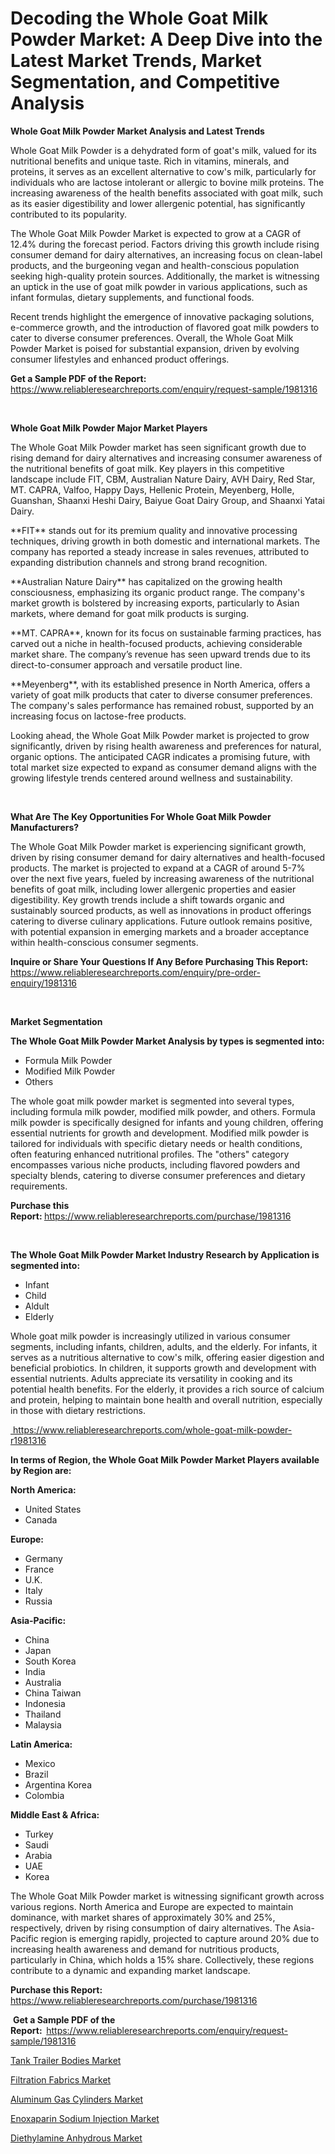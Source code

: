 <p><h1>Decoding the Whole Goat Milk Powder Market: A Deep Dive into the Latest Market Trends, Market Segmentation, and Competitive Analysis</h1></p><p><strong>Whole Goat Milk Powder Market Analysis and Latest Trends</strong></p>
<p><p>Whole Goat Milk Powder is a dehydrated form of goat's milk, valued for its nutritional benefits and unique taste. Rich in vitamins, minerals, and proteins, it serves as an excellent alternative to cow's milk, particularly for individuals who are lactose intolerant or allergic to bovine milk proteins. The increasing awareness of the health benefits associated with goat milk, such as its easier digestibility and lower allergenic potential, has significantly contributed to its popularity.</p><p>The Whole Goat Milk Powder Market is expected to grow at a CAGR of 12.4% during the forecast period. Factors driving this growth include rising consumer demand for dairy alternatives, an increasing focus on clean-label products, and the burgeoning vegan and health-conscious population seeking high-quality protein sources. Additionally, the market is witnessing an uptick in the use of goat milk powder in various applications, such as infant formulas, dietary supplements, and functional foods.</p><p>Recent trends highlight the emergence of innovative packaging solutions, e-commerce growth, and the introduction of flavored goat milk powders to cater to diverse consumer preferences. Overall, the Whole Goat Milk Powder Market is poised for substantial expansion, driven by evolving consumer lifestyles and enhanced product offerings.</p></p>
<p><strong>Get a Sample PDF of the Report:&nbsp;</strong> <a href="https://www.reliableresearchreports.com/enquiry/request-sample/1981316?utm_campaign=2240&utm_medium=2&utm_source=Github&utm_content=ia&utm_term=30012025&utm_id=whole-goat-milk-powder">https://www.reliableresearchreports.com/enquiry/request-sample/1981316</a></p>
<p>&nbsp;</p>
<p><strong>Whole Goat Milk Powder Major Market Players</strong></p>
<p><p>The Whole Goat Milk Powder market has seen significant growth due to rising demand for dairy alternatives and increasing consumer awareness of the nutritional benefits of goat milk. Key players in this competitive landscape include FIT, CBM, Australian Nature Dairy, AVH Dairy, Red Star, MT. CAPRA, Valfoo, Happy Days, Hellenic Protein, Meyenberg, Holle, Guanshan, Shaanxi Heshi Dairy, Baiyue Goat Dairy Group, and Shaanxi Yatai Dairy.</p><p>**FIT** stands out for its premium quality and innovative processing techniques, driving growth in both domestic and international markets. The company has reported a steady increase in sales revenues, attributed to expanding distribution channels and strong brand recognition.</p><p>**Australian Nature Dairy** has capitalized on the growing health consciousness, emphasizing its organic product range. The company's market growth is bolstered by increasing exports, particularly to Asian markets, where demand for goat milk products is surging.</p><p>**MT. CAPRA**, known for its focus on sustainable farming practices, has carved out a niche in health-focused products, achieving considerable market share. The company’s revenue has seen upward trends due to its direct-to-consumer approach and versatile product line.</p><p>**Meyenberg**, with its established presence in North America, offers a variety of goat milk products that cater to diverse consumer preferences. The company's sales performance has remained robust, supported by an increasing focus on lactose-free products.</p><p>Looking ahead, the Whole Goat Milk Powder market is projected to grow significantly, driven by rising health awareness and preferences for natural, organic options. The anticipated CAGR indicates a promising future, with total market size expected to expand as consumer demand aligns with the growing lifestyle trends centered around wellness and sustainability.</p></p>
<p>&nbsp;</p>
<p><strong>What Are The Key Opportunities For Whole Goat Milk Powder Manufacturers?</strong></p>
<p><p>The Whole Goat Milk Powder market is experiencing significant growth, driven by rising consumer demand for dairy alternatives and health-focused products. The market is projected to expand at a CAGR of around 5-7% over the next five years, fueled by increasing awareness of the nutritional benefits of goat milk, including lower allergenic properties and easier digestibility. Key growth trends include a shift towards organic and sustainably sourced products, as well as innovations in product offerings catering to diverse culinary applications. Future outlook remains positive, with potential expansion in emerging markets and a broader acceptance within health-conscious consumer segments.</p></p>
<p><strong>Inquire or Share Your Questions If Any Before Purchasing This Report:</strong> <a href="https://www.reliableresearchreports.com/enquiry/pre-order-enquiry/1981316?utm_campaign=2240&utm_medium=2&utm_source=Github&utm_content=ia&utm_term=30012025&utm_id=whole-goat-milk-powder">https://www.reliableresearchreports.com/enquiry/pre-order-enquiry/1981316</a></p>
<p>&nbsp;</p>
<p><strong>Market Segmentation</strong></p>
<p><strong>The Whole Goat Milk Powder Market Analysis by types is segmented into:</strong></p>
<p><ul><li>Formula Milk Powder</li><li>Modified Milk Powder</li><li>Others</li></ul></p>
<p><p>The whole goat milk powder market is segmented into several types, including formula milk powder, modified milk powder, and others. Formula milk powder is specifically designed for infants and young children, offering essential nutrients for growth and development. Modified milk powder is tailored for individuals with specific dietary needs or health conditions, often featuring enhanced nutritional profiles. The "others" category encompasses various niche products, including flavored powders and specialty blends, catering to diverse consumer preferences and dietary requirements.</p></p>
<p><strong>Purchase this Report:&nbsp;</strong><a href="https://www.reliableresearchreports.com/purchase/1981316?utm_campaign=2240&utm_medium=2&utm_source=Github&utm_content=ia&utm_term=30012025&utm_id=whole-goat-milk-powder">https://www.reliableresearchreports.com/purchase/1981316</a></p>
<p>&nbsp;</p>
<p><strong>The Whole Goat Milk Powder Market Industry Research by Application is segmented into:</strong></p>
<p><ul><li>Infant</li><li>Child</li><li>Aldult</li><li>Elderly</li></ul></p>
<p><p>Whole goat milk powder is increasingly utilized in various consumer segments, including infants, children, adults, and the elderly. For infants, it serves as a nutritious alternative to cow's milk, offering easier digestion and beneficial probiotics. In children, it supports growth and development with essential nutrients. Adults appreciate its versatility in cooking and its potential health benefits. For the elderly, it provides a rich source of calcium and protein, helping to maintain bone health and overall nutrition, especially in those with dietary restrictions.</p></p>
<p><a href="https://www.reliableresearchreports.com/whole-goat-milk-powder-r1981316?utm_campaign=2240&utm_medium=2&utm_source=Github&utm_content=ia&utm_term=30012025&utm_id=whole-goat-milk-powder">&nbsp;https://www.reliableresearchreports.com/whole-goat-milk-powder-r1981316</a></p>
<p><strong>In terms of Region, the Whole Goat Milk Powder Market Players available by Region are:</strong></p>
<p>
    <p> <strong> North America: </strong>
        <ul>
            <li>United States</li>
            <li>Canada</li>
        </ul>
        </p> 
    <p> <strong> Europe: </strong>
        <ul>
            <li>Germany</li>
            <li>France</li>
            <li>U.K.</li>
            <li>Italy</li>
            <li>Russia</li>
        </ul>
        </p> 
    <p> <strong> Asia-Pacific: </strong>
        <ul>
            <li>China</li>
            <li>Japan</li>
            <li>South Korea</li>
            <li>India</li>
            <li>Australia</li>
            <li>China Taiwan</li>
            <li>Indonesia</li>
            <li>Thailand</li>
            <li>Malaysia</li>
        </ul>
        </p> 
    <p> <strong> Latin America: </strong>
        <ul>
            <li>Mexico</li>
            <li>Brazil</li>
            <li>Argentina Korea</li>
            <li>Colombia</li>
        </ul>
        </p> 
    <p> <strong> Middle East & Africa: </strong>
        <ul>
            <li>Turkey</li>
            <li>Saudi</li>
            <li>Arabia</li>
            <li>UAE</li>
            <li>Korea</li>
        </ul>
    </p>
    </p>
<p><p>The Whole Goat Milk Powder market is witnessing significant growth across various regions. North America and Europe are expected to maintain dominance, with market shares of approximately 30% and 25%, respectively, driven by rising consumption of dairy alternatives. The Asia-Pacific region is emerging rapidly, projected to capture around 20% due to increasing health awareness and demand for nutritious products, particularly in China, which holds a 15% share. Collectively, these regions contribute to a dynamic and expanding market landscape.</p></p>
<p><strong>Purchase this Report: </strong><a href="https://www.reliableresearchreports.com/purchase/1981316?utm_campaign=2240&utm_medium=2&utm_source=Github&utm_content=ia&utm_term=30012025&utm_id=whole-goat-milk-powder">https://www.reliableresearchreports.com/purchase/1981316</a></p>
<p>&nbsp;<strong>Get a Sample PDF of the Report:&nbsp;&nbsp;</strong><a href="https://www.reliableresearchreports.com/enquiry/request-sample/1981316?utm_campaign=2240&utm_medium=2&utm_source=Github&utm_content=ia&utm_term=30012025&utm_id=whole-goat-milk-powder">https://www.reliableresearchreports.com/enquiry/request-sample/1981316</a></p>
<p><strong></strong></p>
<p><p><a href="https://www.linkedin.com/pulse/global-tank-trailer-bodies-market-analysis-explosive-growth-rzf0f?utm_campaign=2240&utm_medium=2&utm_source=Github&utm_content=ia&utm_term=30012025&utm_id=whole-goat-milk-powder">Tank Trailer Bodies Market</a></p><p><a href="https://www.linkedin.com/pulse/filtration-fabrics-market-size-grow-62-cagr-from-2025-2032-olivc?utm_campaign=2240&utm_medium=2&utm_source=Github&utm_content=ia&utm_term=30012025&utm_id=whole-goat-milk-powder">Filtration Fabrics Market</a></p><p><a href="https://www.linkedin.com/pulse/aluminum-gas-cylinders-market-booms-149-growth-rate-2032-nsfmf?utm_campaign=2240&utm_medium=2&utm_source=Github&utm_content=ia&utm_term=30012025&utm_id=whole-goat-milk-powder">Aluminum Gas Cylinders Market</a></p><p><a href="https://www.linkedin.com/pulse/examining-enoxaparin-sodium-injection-market-globally-latest-qoxrc?utm_campaign=2240&utm_medium=2&utm_source=Github&utm_content=ia&utm_term=30012025&utm_id=whole-goat-milk-powder">Enoxaparin Sodium Injection Market</a></p><p><a href="https://www.linkedin.com/pulse/market-insights-evaluating-competitors-diethylamine-lkwqf?utm_campaign=2240&utm_medium=2&utm_source=Github&utm_content=ia&utm_term=30012025&utm_id=whole-goat-milk-powder">Diethylamine Anhydrous Market</a></p></p>